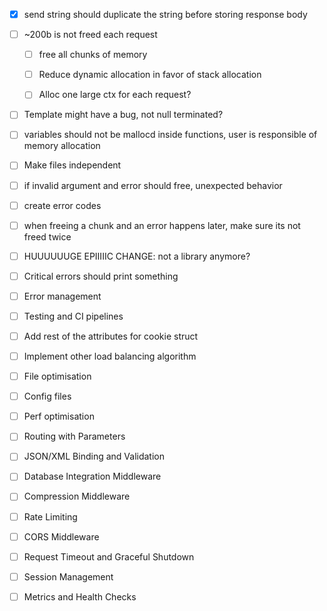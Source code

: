 - [x] send string should duplicate the string before storing response body
- [ ] ~200b is not freed each request
    - [ ] free all chunks of memory
    - [ ] Reduce dynamic allocation in favor of stack allocation

    - [ ] Alloc one large ctx for each request? 
- [ ] Template might have a bug, not null terminated?

- [ ] variables should not be mallocd inside functions, user is responsible of memory allocation

- [ ] Make files independent
- [ ] if invalid argument and error should free, unexpected behavior
- [ ] create error codes
- [ ] when freeing a chunk and an error happens later, make sure its not freed twice
- [ ] HUUUUUUGE EPIIIIIC CHANGE: not a library anymore?



- [ ] Critical errors should print something
- [ ] Error management
- [ ] Testing and CI pipelines
- [ ] Add rest of the attributes for cookie struct
- [ ] Implement other load balancing algorithm
- [ ] File optimisation
- [ ] Config files
- [ ] Perf optimisation
- [ ] Routing with Parameters
- [ ] JSON/XML Binding and Validation
- [ ] Database Integration Middleware
- [ ] Compression Middleware
- [ ] Rate Limiting
- [ ] CORS Middleware
- [ ] Request Timeout and Graceful Shutdown
- [ ] Session Management
- [ ] Metrics and Health Checks
